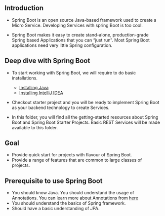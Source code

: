 ##  Introduction
*   Spring Boot is an open source Java-based framework used to create a Micro Service. Developing Services with spring Boot is too cool.

*   Spring Boot makes it easy to create stand-alone, production-grade Spring based Applications that you can “just run”. Most Spring Boot applications need very little Spring configuration.

## Deep dive with Spring Boot
*   To start working with Spring Boot, we will require to do basic installations.

    *    [Installing Java](https://www.java.com/en/download/help/download_options.html)<br>
    *    [Installing IntelliJ IDEA](https://www.jetbrains.com/help/idea/installation-guide.html)

*   Checkout starter project and you will be ready to implement Spring Boot as your backend technology to create Services.<br>

*   In this folder, you will find all the getting-started resources about Spring Boot and Spring Boot Starter Projects. Basic REST Services will be made available to this folder.

##  Goal
*   Provide quick start for projects with flavour of Spring Boot.<br>
*   Provide a range of features that are common to large classes of projects.

##  Prerequisite to use Spring Boot
*   You should know Java. You should understand the usage of Annotations. You can learn more about Annotations from [here](https://springframework.guru/spring-framework-annotations/)<br>
*   You should understand the basics of Spring framework.<br>
*   Should have a basic understanding of JPA.
